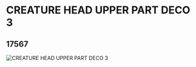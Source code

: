 # CREATURE HEAD UPPER PART DECO 3
## 17567
![CREATURE HEAD UPPER PART DECO 3](https://lc-www-live-s.legocdn.com/media/bricks/5/2/6073690.jpg)